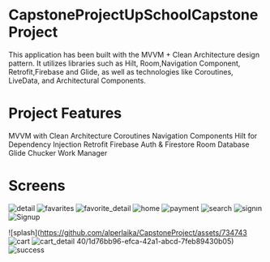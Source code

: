 # CapstoneProjectUpSchoolCapstoneProject
This application has been built with the MVVM + Clean Architecture design pattern. It utilizes libraries such as Hilt, Room,Navigation Component, Retrofit,Firebase and Glide, as well as technologies like Coroutines, LiveData, and Architectural Components.

# Project Features
MVVM with Clean Architecture
Coroutines
Navigation Components
Hilt for Dependency Injection
Retrofit
Firebase Auth & Firestore
Room Database
Glide
Chucker
Work Manager

# Screens
![detail](https://github.com/alperlaika/CapstoneProject/assets/73474340/206267e4-0b42-4aed-94ab-41fb737578b9)
![favarites](https://github.com/alperlaika/CapstoneProject/assets/73474340/72e04335-9294-49e3-a971-163fa35e7677)
![favorite_detail](https://github.com/alperlaika/CapstoneProject/assets/73474340/edc02ad3-ae8c-4144-a08d-b9ee12b322bd)
![home](https://github.com/alperlaika/CapstoneProject/assets/73474340/9e8498ba-c056-4ee4-ba31-e553ab871661)
![payment](https://github.com/alperlaika/CapstoneProject/assets/73474340/277d4a84-4ae5-432e-a3d3-55d66a2b103b)
![search](https://github.com/alperlaika/CapstoneProject/assets/73474340/6b57eb28-e9a5-4be8-a311-d797909b1eac)
![signın](https://github.com/alperlaika/CapstoneProject/assets/73474340/15cf2730-3338-4b51-afc2-53a52a496de3)
![Signup](https://github.com/alperlaika/CapstoneProject/assets/73474340/050c7bf0-a679-4854-b690-391499667238)

![splash](https://github.com/alperlaika/CapstoneProject/assets/734743
![cart](https://github.com/alperlaika/CapstoneProject/assets/73474340/00466419-d8a8-42eb-a83c-a0ce1b67ac64)
![cart_detail](https://github.com/alperlaika/CapstoneProject/assets/73474340/a2306fe5-95f1-48b0-8650-5a29adff29bb)
40/1d76bb96-efca-42a1-abcd-7feb89430b05)
![success](https://github.com/alperlaika/CapstoneProject/assets/73474340/2fc8d9e3-157d-49d7-9e85-53f01ccbdc94)


